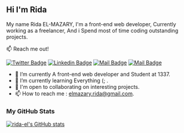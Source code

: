 ## Hi I'm Rida

My name Rida EL-MAZARY, I'm a front-end web developer, Currently working as a freelancer, And i Spend most of time coding outstanding projects.

:mailbox: Reach me out!

[![Twitter Badge](https://img.shields.io/badge/-Ridael20-1ca0f1?style=flat&labelColor=1ca0f1&logo=twitter&logoColor=white&link=https://twitter.com/ridael20)](https://twitter.com/ridael20) [![Linkedin Badge](https://img.shields.io/badge/-Rida-0e76a8?style=flat&labelColor=0e76a8&logo=linkedin&logoColor=white)](https://www.linkedin.com/in/rida-el-mazary-61617a178/) [![Mail Badge](https://img.shields.io/badge/-Mr.rida-e84393?style=flat&labelColor=e84393&logo=instagram&logoColor=white)](https://www.instagram.com/mr.ridael/) [![Mail Badge](https://img.shields.io/badge/-Rida-c0392b?style=flat&labelColor=c0392b&logo=gmail&logoColor=white)](mailto:elmazary.rida@gmail.com)



- 👀 I’m currently A front-end web developer and Student at 1337.
- 🌱 I’m currently learning Everything (; .
- 💞️ I'm open to collaborating on interesting projects.
- 📫 How to reach me : elmazary.rida@gmail.com. 

### My GitHub Stats

<a href="http://www.github.com/rida-el"><img src="https://github-readme-stats.vercel.app/api?username=rida-el&show_icons=true&hide=&count_private=true&title_color=0891b2&text_color=ffffff&icon_color=0891b2&bg_color=1c1917&hide_border=true&show_icons=true" alt="rida-el's GitHub stats" /></a>
